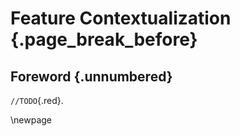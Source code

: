 # Feature Contextualization {.page_break_before}

## Foreword {.unnumbered}

`//TODO`{.red}.

\newpage